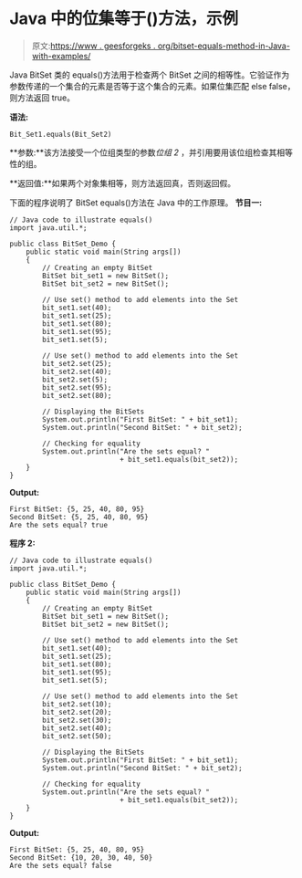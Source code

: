 # Java 中的位集等于()方法，示例

> 原文:[https://www . geesforgeks . org/bitset-equals-method-in-Java-with-examples/](https://www.geeksforgeeks.org/bitset-equals-method-in-java-with-examples/)

Java BitSet 类的 equals()方法用于检查两个 BitSet 之间的相等性。它验证作为参数传递的一个集合的元素是否等于这个集合的元素。如果位集匹配 else false，则方法返回 true。

**语法:**

```
Bit_Set1.equals(Bit_Set2)
```

**参数:**该方法接受一个位组类型的参数*位组 2* ，并引用要用该位组检查其相等性的组。

**返回值:**如果两个对象集相等，则方法返回真，否则返回假。

下面的程序说明了 BitSet equals()方法在 Java 中的工作原理。
**节目一:**

```
// Java code to illustrate equals()
import java.util.*;

public class BitSet_Demo {
    public static void main(String args[])
    {
        // Creating an empty BitSet
        BitSet bit_set1 = new BitSet();
        BitSet bit_set2 = new BitSet();

        // Use set() method to add elements into the Set
        bit_set1.set(40);
        bit_set1.set(25);
        bit_set1.set(80);
        bit_set1.set(95);
        bit_set1.set(5);

        // Use set() method to add elements into the Set
        bit_set2.set(25);
        bit_set2.set(40);
        bit_set2.set(5);
        bit_set2.set(95);
        bit_set2.set(80);

        // Displaying the BitSets
        System.out.println("First BitSet: " + bit_set1);
        System.out.println("Second BitSet: " + bit_set2);

        // Checking for equality
        System.out.println("Are the sets equal? "
                           + bit_set1.equals(bit_set2));
    }
}
```

**Output:**

```
First BitSet: {5, 25, 40, 80, 95}
Second BitSet: {5, 25, 40, 80, 95}
Are the sets equal? true

```

**程序 2:**

```
// Java code to illustrate equals()
import java.util.*;

public class BitSet_Demo {
    public static void main(String args[])
    {
        // Creating an empty BitSet
        BitSet bit_set1 = new BitSet();
        BitSet bit_set2 = new BitSet();

        // Use set() method to add elements into the Set
        bit_set1.set(40);
        bit_set1.set(25);
        bit_set1.set(80);
        bit_set1.set(95);
        bit_set1.set(5);

        // Use set() method to add elements into the Set
        bit_set2.set(10);
        bit_set2.set(20);
        bit_set2.set(30);
        bit_set2.set(40);
        bit_set2.set(50);

        // Displaying the BitSets
        System.out.println("First BitSet: " + bit_set1);
        System.out.println("Second BitSet: " + bit_set2);

        // Checking for equality
        System.out.println("Are the sets equal? "
                           + bit_set1.equals(bit_set2));
    }
}
```

**Output:**

```
First BitSet: {5, 25, 40, 80, 95}
Second BitSet: {10, 20, 30, 40, 50}
Are the sets equal? false

```